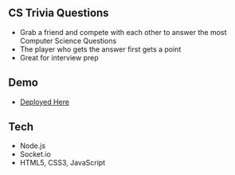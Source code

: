 ## CS Trivia Questions

* Grab a friend and compete with each other to answer the most Computer Science Questions
* The player who gets the answer first gets a point
* Great for interview prep

## Demo

* [Deployed Here](https://safe-shelf-58988.herokuapp.com/)

## Tech

* Node.js
* Socket.io
* HTML5, CSS3, JavaScript
